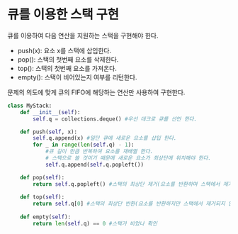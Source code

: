 # 큐를 이용한 스택 구현
큐를 이용하여 다음 연산을 지원하는 스택을 구현해야 한다.
* push(x): 요소 x를 스택에 삽입한다.
* pop(): 스택의 첫번째 요소를 삭제한다.
* top(): 스택의 첫번째 요소를 가져온다.
* empty(): 스택이 비어있는지 여부를 리턴한다.

문제의 의도에 맞게 큐의 FIFO에 해당하는 연산만 사용하여 구현한다.

```python
class MyStack:
    def __init__(self):
        self.q = collections.deque() #우선 데크로 큐를 선언 한다.

    def push(self, x):
        self.q.append(x) #일단 큐에 새로운 요소를 삽입 한다.
        for _ in range(len(self.q) - 1):
            #큐 길이 만큼 반복하여 요소를 재배열 한다. 
            # 스택으로 쓸 것이기 때문에 새로운 요소가 최상단에 위치해야 한다.
            self.q.append(self.q.popleft())

    def pop(self):
        return self.q.popleft() #스택의 최상단 제거(요소를 반환하며 스택에서 제거된다)
    
    def top(self):
        return self.q[0] #스택의 최상단 반환(요소를 반환하지만 스택에서 제거되지 않는다.)
    
    def empty(self):
        return len(self.q) == 0 #스택가 비었나 확인
```
